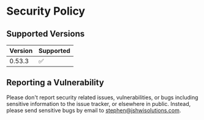 # Security Policy

## Supported Versions

| Version | Supported          |
|---------|--------------------|
| 0.53.3  | :white_check_mark: |

## Reporting a Vulnerability

Please don't report security related issues, vulnerabilities, or bugs
including sensitive information to the issue tracker, or elsewhere in
public. Instead, please send sensitive bugs by email to
<stephen@jshwisolutions.com>.
